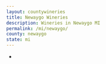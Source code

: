 ```yaml
---
layout: countywineries
title: Newaygo Wineries
description: Wineries in Newaygo MI
permalink: /mi/newaygo/
county: newaygo
state: mi
---
```

-
